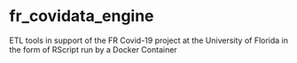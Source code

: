 # fr_covidata_engine
ETL tools in support of the FR Covid-19 project at the University of Florida in the form of RScript run by a Docker Container
